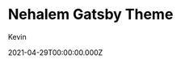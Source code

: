 ---
title: Nehalem Gatsby Theme
github: https://github.com/nehalist/gatsby-theme-nehalem
demo: https://nehalem.netlify.app/
license: null
author: Kevin
author_link: ''
author_twitter: nehalist
author_github: nehalist
date: 2021-04-29T00:00:00.000Z
ssg:
  - Gatsby
cms:
css:
archetype:
  - Blog
services: null
hosting:
  - Netlify
  - Vercel
description: Nehalem is a Gatsby theme for blogging.
stale: true
disabled: false
disabled_reason: null
draft: false
---
